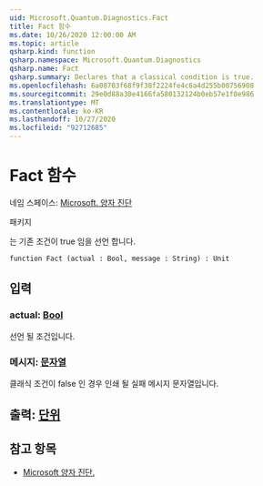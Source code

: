 ```yaml
---
uid: Microsoft.Quantum.Diagnostics.Fact
title: Fact 함수
ms.date: 10/26/2020 12:00:00 AM
ms.topic: article
qsharp.kind: function
qsharp.namespace: Microsoft.Quantum.Diagnostics
qsharp.name: Fact
qsharp.summary: Declares that a classical condition is true.
ms.openlocfilehash: 6a08703f68f9f38f2224fe4c6a4d255b00756908
ms.sourcegitcommit: 29e0d88a30e4166fa580132124b0eb57e1f0e986
ms.translationtype: MT
ms.contentlocale: ko-KR
ms.lasthandoff: 10/27/2020
ms.locfileid: "92712685"
---
```

# <a name="fact-function"></a>Fact 함수

네임 스페이스: [Microsoft. 양자 진단](xref:Microsoft.Quantum.Diagnostics)

패키지 [](https://nuget.org/packages/)


는 기존 조건이 true 임을 선언 합니다.

```qsharp
function Fact (actual : Bool, message : String) : Unit
```


## <a name="input"></a>입력

### <a name="actual--bool"></a>actual: [Bool](xref:microsoft.quantum.lang-ref.bool)

선언 될 조건입니다.


### <a name="message--string"></a>메시지: [문자열](xref:microsoft.quantum.lang-ref.string)

클래식 조건이 false 인 경우 인쇄 될 실패 메시지 문자열입니다.



## <a name="output--unit"></a>출력: [단위](xref:microsoft.quantum.lang-ref.unit)



## <a name="see-also"></a>참고 항목

- [Microsoft 양자 진단.](xref:Microsoft.Quantum.Diagnostics.Contradiction)